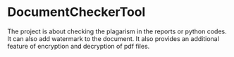 # DocumentCheckerTool
The project is about checking the plagarism in the reports or python codes.
It can also add watermark to the document.
It also provides an additional feature of encryption and decryption of pdf files. 
